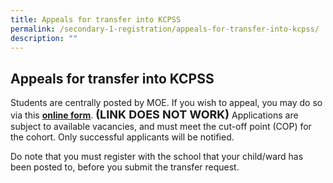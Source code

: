 ```yaml
---
title: Appeals for transfer into KCPSS
permalink: /secondary-1-registration/appeals-for-transfer-into-kcpss/
description: ""
---
```

## Appeals for transfer into KCPSS

Students are centrally posted by MOE. If you wish to appeal, you may do so via this **[online form](https://form.gov.sg/63a178284c4d9500113fa9cb)**. **<font size=4>(LINK DOES NOT WORK)</font>** Applications are subject to available vacancies, and must meet the cut-off point (COP) for the cohort. Only successful applicants will be notified.

  

Do note that you must register with the school that your child/ward has been posted to, before you submit the transfer request.